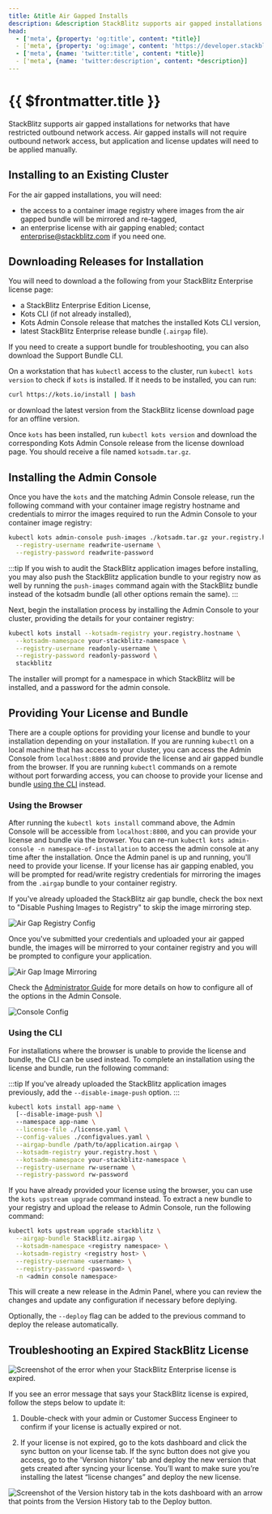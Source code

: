 ```yaml
---
title: &title Air Gapped Installs
description: &description StackBlitz supports air gapped installations for networks that have restricted outbound network access.
head:
  - ['meta', {property: 'og:title', content: *title}] 
  - ['meta', {property: 'og:image', content: 'https://developer.stackblitz.com/img/og/enterprise-installation-air-gapped-installs.png'}]
  - ['meta', {name: 'twitter:title', content: *title}]
  - ['meta', {name: 'twitter:description', content: *description}]
---
```


# {{ $frontmatter.title }}

StackBlitz supports air gapped installations for networks that have restricted outbound network access.
Air gapped installs will not require outbound network access, but application and license updates will need to be applied manually.

## Installing to an Existing Cluster

For the air gapped installations, you will need:

- the access to a container image registry where images from the air gapped bundle will be mirrored and re-tagged, 
- an enterprise license with air gapping enabled; contact [enterprise@stackblitz.com](mailto:enterprise@stackblitz.com) if you need one.

## Downloading Releases for Installation

You will need to download a the following from your StackBlitz Enterprise license page:

- a StackBlitz Enterprise Edition License,
- Kots CLI (if not already installed),
- Kots Admin Console release that matches the installed Kots CLI version,
- latest StackBlitz Enterprise release bundle (`.airgap` file).

If you need to create a support bundle for troubleshooting, you can also download the Support Bundle CLI.

On a workstation that has `kubectl` access to the cluster, run `kubectl kots version` to check if `kots` is installed. If  it needs to be installed, you can run:

```sh
curl https://kots.io/install | bash
```

or download the latest version from the StackBlitz license download page for an offline version. 

Once `kots` has been installed, run `kubectl kots version` and download the corresponding Kots Admin Console release from the license download page. You should receive a file named `kotsadm.tar.gz`.

## Installing the Admin Console

Once you have the `kots` and the matching Admin Console release, run the following command with your container image registry hostname and credentials to mirror the images required to run the Admin Console to your container image registry:

```sh
kubectl kots admin-console push-images ./kotsadm.tar.gz your.registry.hostname/your-stackblitz-namespace \
  --registry-username readwrite-username \
  --registry-password readwrite-password
```

:::tip
If you wish to audit the StackBlitz application images before installing, you may also push the StackBlitz application bundle to your registry now as well by running the `push-images` command again with the StackBlitz bundle instead of the kotsadm bundle (all other options remain the same).
:::

Next, begin the installation process by installing the Admin Console to your cluster, providing the details for your container registry:

```sh
kubectl kots install --kotsadm-registry your.registry.hostname \
  --kotsadm-namespace your-stackblitz-namespace \
  --registry-username readonly-username \
  --registry-password readonly-password \
  stackblitz
```

The installer will prompt for a namespace in which StackBlitz will be installed, and a password for the admin console.

## Providing Your License and Bundle

There are a couple options for providing your license and bundle to your installation depending on your installation. If you are running `kubectl` on a local machine that has access to your cluster, you can access the Admin Console from `localhost:8800` and provide the license and air gapped bundle from the browser. If you are running `kubectl` commands on a remote without port forwarding access, you can choose to provide your license and bundle [using the CLI](#using-the-cli) instead.

### Using the Browser

After running the `kubectl kots install` command above, the Admin Console will be accessible from `localhost:8800`, and you can provide your license and bundle via the browser. You can re-run `kubectl kots admin-console -n namespace-of-installation` to access the admin console at any time after the installation. Once the Admin panel is up and running, you'll need to provide your license. If your license has air gapping enabled, you will be prompted for read/write registry credentials for mirroring the images from the `.airgap` bundle to your container registry.

If you've already uploaded the StackBlitz air gap bundle, check the box next to "Disable Pushing Images to Registry" to skip the image mirroring step.

![Air Gap Registry Config](../assets/airgap-installation/kots-docker-screen.png)

Once you've submitted your credentials and uploaded your air gapped bundle, the images will be mirrorred to your container registry and you will be prompted to configure your application.

![Air Gap Image Mirroring](../assets/airgapped-mirror-images.png)

Check the [Administrator Guide](/enterprise/installation/administrator-guide#config-options) for more details on how to configure all of the options in the Admin Console.

![Console Config](../assets/ee-console-config.png)

### Using the CLI

For installations where the browser is unable to provide the license and bundle, the CLI can be used instead. To complete an installation using the license and bundle, run the following command:

:::tip
If you've already uploaded the StackBlitz application images previously, add the `--disable-image-push` option.
:::

```sh
kubectl kots install app-name \
  [--disable-image-push \]
  --namespace app-name \
  --license-file ./license.yaml \
  --config-values ./configvalues.yaml \
  --airgap-bundle /path/to/application.airgap \
  --kotsadm-registry your.registry.host \
  --kotsadm-namespace your-stackblitz-namespace \
  --registry-username rw-username \
  --registry-password rw-password
```


If you have already provided your license using the browser, you can use the `kots upstream upgrade` command instead. To extract a new bundle to your registry and upload the release to Admin Console, run the following command:

```sh
kubectl kots upstream upgrade stackblitz \
  --airgap-bundle StackBlitz.airgap \
  --kotsadm-namespace <registry namespace> \
  --kotsadm-registry <registry host> \
  --registry-username <username> \
  --registry-password <password> \
  -n <admin console namespace>
```

This will create a new release in the Admin Panel, where you can review the changes and update any configuration if necessary before deplying.

Optionally, the `--deploy` flag can be added to the previous command to deploy the release automatically.

## Troubleshooting an Expired StackBlitz License

![Screenshot of the error when your StackBlitz Enterprise license is expired.](../assets/expired_sblicense.png)

If you see an error message that says your StackBlitz license is expired, follow the steps below to update it:

1. Double-check with your admin or Customer Success Engineer to confirm if your license is actually expired or not.

2. If your license is not expired, go to the kots dashboard and click the sync button on your license tab. If the sync button does not give you access, go to the 'Version history' tab and deploy the new version that gets created after syncing your license. You’ll want to make sure you’re installing the latest “license changes” and deploy the new license.

![Screenshot of the Version history tab in the kots dashboard with an arrow that points from the Version History tab to the Deploy button.](../assets/kotsdashboard_redeploy.png)